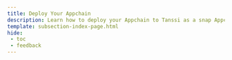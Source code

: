 ```yaml
---
title: Deploy Your Appchain
description: Learn how to deploy your Appchain to Tanssi as a snap Appchain for short-term testing or as a dedicated Tanssi Appchain for long-term testing.
template: subsection-index-page.html
hide:
 - toc
 - feedback
---
```

